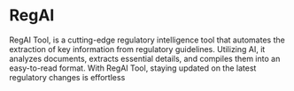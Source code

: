 # RegAI
RegAI Tool, is a cutting-edge regulatory intelligence tool that automates the extraction of key information from regulatory guidelines. Utilizing AI, it analyzes documents, extracts essential details, and compiles them into an easy-to-read format. With RegAI Tool, staying updated on the latest regulatory changes is effortless
